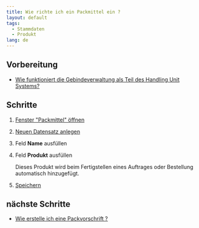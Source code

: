 ```yaml
---
title: Wie richte ich ein Packmittel ein ?
layout: default
tags:
  - Stammdaten
  - Produkt
lang: de
---
```


## Vorbereitung

- [Wie funktioniert die Gebindeverwaltung als Teil des Handling Unit Systems?](../webui_collection/DE/Handling_Unit_System)


## Schritte

1. [Fenster "Packmittel" öffnen](Wie_finde_und_öffne_ich_ein_Fenster)
1. [Neuen Datensatz anlegen](Wie_lege_ich_einen_neuen_datensatz_an)
1. Feld **Name** ausfüllen
1. Feld **Produkt** ausfüllen

   Dieses Produkt wird beim Fertigstellen eines Auftrages oder Bestellung automatisch hinzugefügt.

1. [Speichern](Wie_lege_ich_einen_neuen_datensatz_an)

## nächste Schritte

- [Wie erstelle ich eine Packvorschrift ?](Wie_erstelle_ich_eine_Packvorschrift)
